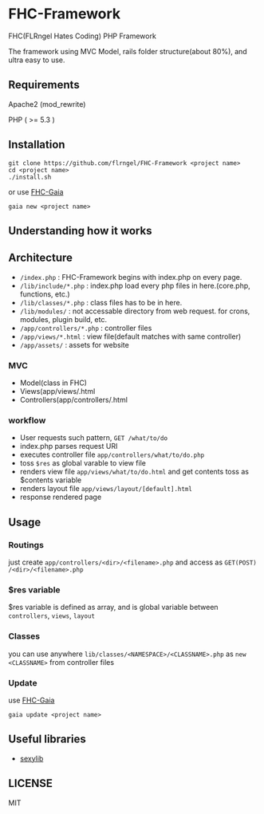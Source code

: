 # FHC-Framework

FHC(FLRngel Hates Coding) PHP Framework

The framework using MVC Model, rails folder structure(about 80%), and ultra easy to use.

## Requirements

Apache2 (mod_rewrite)

PHP ( >= 5.3 )

## Installation

	git clone https://github.com/flrngel/FHC-Framework <project name>
	cd <project name>
	./install.sh

or use [FHC-Gaia](https://github.com/flrngel/FHC-Gaia)

	gaia new <project name>

## Understanding how it works

## Architecture

- `/index.php` : FHC-Framework begins with index.php on every page.
- `/lib/include/*.php` : index.php load every php files in here.(core.php, functions, etc.)
- `/lib/classes/*.php` : class files has to be in here.
- `/lib/modules/` : not accessable directory from web request. for crons, modules, plugin build, etc.
- `/app/controllers/*.php` : controller files
- `/app/views/*.html` : view file(default matches with same <filename> controller)
- `/app/assets/` : assets for website

### MVC

- Model(class in FHC)
- Views(app/views/<filename>.html
- Controllers(app/controllers/<filename>.html

### workflow

+ User requests such pattern, `GET /what/to/do`
+ index.php parses request URI
+ executes controller file `app/controllers/what/to/do.php`
+ toss `$res` as global varable to view file
+ renders view file `app/views/what/to/do.html` and get contents toss as $contents variable
+ renders layout file `app/views/layout/[default].html`
+ response rendered page

## Usage

### Routings

just create `app/controllers/<dir>/<filename>.php` and access as `GET(POST) /<dir>/<filename>.php`

### $res variable

$res variable is defined as array, and is global variable between `controllers`, `views`, `layout`

### Classes

you can use anywhere `lib/classes/<NAMESPACE>/<CLASSNAME>.php` as `new <CLASSNAME>` from controller files

### Update

use [FHC-Gaia](https://github.com/flrngel/FHC-Gaia)

	gaia update <project name>

## Useful libraries

- [sexylib](http://github.com/flrngel/sexylib)

## LICENSE

MIT
